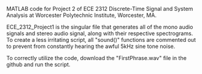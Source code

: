 MATLAB code for Project 2 of ECE 2312 Discrete-Time Signal and System Analysis at Worcester Polytechnic Institute, Worcester, MA.

ECE_2312_Project1 is the singular file that generates all of the mono audio signals and stereo audio signal, along with their respective spectrograms. To create a less irritating script, all "sound()" functions are commented out to prevent from constantly hearing the awful 5kHz sine tone noise.

To correctly utilize the code, download the "FirstPhrase.wav" file in the github and run the script.
